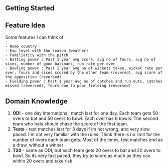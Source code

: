 ## Getting Started

## Feature Idea

Some features I can think of

    - Home country
    - Exp level with the season (weather)
    - Familiarity with the pitch
    - Batting power : Past 1 year avg score, avg no of fours, avg no of sixes, number of good batsmans, run rate per over
    - Bowling power : Past 1 year avg no of wickets taken, wicket rate per over, fours and sixes scored by the other team (revered), avg score of the opposition (reversed)
    - Fielding power : Past 1 year avg no of catches and run outs, catches missed (reversed), fours due to poor fielding (reversed)

## Domain Knowledge

1.  **ODI** - one day international, match last for one day. Each team gets 50 overs to bat and 50 overs to bowl. Each over has 6 bowls. The second team who bats should chase the score of the first team. 
2.  **Tests** - test matches last for 3 days if im not wrong, and very slow paced. I'm not very familiar with the rules. Think there is no limit for the number of overs each team gets. Most of the times, test matches end as a draw, without a winner 
3.  **T20** - same as ODI, but each team gets 20 overs to bat and 20 overs to bowl. So its very fast paced, they try to score as much as they can within 20 overs and take risk 

